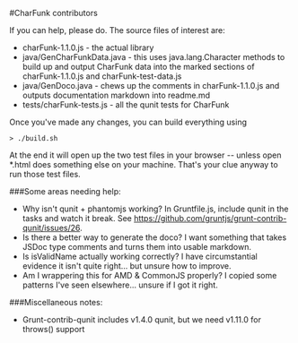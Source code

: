 #CharFunk contributors

If you can help, please do.  The source files of interest are:

+ charFunk-1.1.0.js - the actual library
+ java/GenCharFunkData.java - this uses java.lang.Character methods to build up and output CharFunk data into the marked sections of charFunk-1.1.0.js and charFunk-test-data.js
+ java/GenDoco.java - chews up the comments in charFunk-1.1.0.js and outputs documentation markdown into readme.md
+ tests/charFunk-tests.js - all the qunit tests for CharFunk

Once you've made any changes, you can build everything using 

    > ./build.sh

At the end it will open up the two test files in your browser -- unless open *.html does something else on your machine.  That's your clue anyway to run those test files.

###Some areas needing help:

+ Why isn't qunit + phantomjs working? In Gruntfile.js, include qunit in the tasks and watch it break.  See https://github.com/gruntjs/grunt-contrib-qunit/issues/26.
+ Is there a better way to generate the doco?  I want something that takes JSDoc type comments and turns them into usable markdown.  
+ Is isValidName actually working correctly?  I have circumstantial evidence it isn't quite right... but unsure how to improve.
+ Am I wrappering this for AMD & CommonJS properly?  I copied some patterns I've seen elsewhere... unsure if I got it right.

###Miscellaneous notes:

+ Grunt-contrib-qunit includes v1.4.0 qunit, but we need v1.11.0 for throws() support
